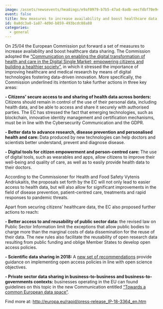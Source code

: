 ```yaml
---
image: /assets/newsevents/headings/e9af0979-b7b5-47ad-8adb-eecfdbf70e9c.png
event: false
title: New measures to increase availability and boost healthcare data sharing
id: 0a8dc3a0-1a87-4d9d-b859-493bcdc88a88
categories:
  - general
---
```

<p>On 25/04 the European Commission put forward a set of measures to increase availability and boost healthcare data sharing. The Commission adopted the <a href="https://eur-lex.europa.eu/legal-content/EN/TXT/PDF/?uri=COM:2018:233:FIN&from=EN">“Communication on enabling the digital transformation of health and care in the Digital Single Market; empowering citizens and building a healthier society”</a>, in which it stressed the importance of improving healthcare and medical research by means of digital technologies fostering data-driven innovation. More specifically, the Commission underlined its intention to take further actions in three key areas:
</p>
<p><strong>- Citizens’ secure access to and sharing of health data across borders: </strong>Citizens should remain in control of the use of their personal data, including health data, and be able to access and share it securely with authorised parties. The EC has stressed the fact that emerging technologies, such as blockchain, innovative identity management and certification mechanisms, must be in line with the Cybersecurity Communication and the GDPR.
</p>
<p><span></span><strong>- Better data to advance research, disease prevention and personalised health and care: </strong>Data produced by new technologies can help doctors and scientists better understand, prevent and diagnose disease.
</p>
<p><span></span><strong>- Digital tools for citizen empowerment and person-centred care: </strong>The use of digital tools, such as wearables and apps, allow citizens to improve their well-being and quality of care, as well as to easily provide health data to their doctors.
</p>
<p>According to the Commissioner for Health and Food Safety Vytenis Andriukaitis, the proposals set forth by the EC will not only lead to easier access to health data, but will also allow for significant improvements in the field of disease prevention, patient-centred care, treatments and rapid responses to pandemic threats.<br>
</p>
<p>Apart from securing citizens’ healthcare data, the EC also proposed further actions to reach<strong>:</strong>
</p>
<p><strong></strong><strong>- Better access to and reusability of public sector data: </strong>the revised law on Public Sector Information limit the exceptions that allow public bodies to charge more than the marginal costs of data dissemination for the reuse of their data. The new rules also facilitate the reusability of open research data resulting from public funding and oblige Member States to develop open access policies.
</p>
<p><span></span><strong>- Scientific data sharing in 2018: </strong>A <a href="https://ec.europa.eu/info/news/new-commission-guidance-supports-eu-member-states-transition-open-science-2018-apr-25_en">new set of recommendations</a> provide guidance on implementing open access policies in line with open science objectives.
</p>
<p><span></span><strong>- Private sector data sharing in business-to-business and business-to-governments contexts:</strong> businesses operating in the EU can found guidelines on this topic in the new Communication entitled <a href="file:///C:/Users/cpepato/Downloads/CommunicationTowardsacommonEuropeandataspace%2520(1).pdf">“Towards a common European data space”</a>.
</p>
<p>Find more at: <a href="http://europa.eu/rapid/press-release_IP-18-3364_en.htm">http://europa.eu/rapid/press-release_IP-18-3364_en.htm</a>
</p>